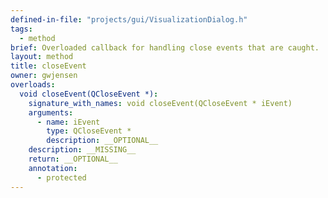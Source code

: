 ```yaml
---
defined-in-file: "projects/gui/VisualizationDialog.h"
tags:
  - method
brief: Overloaded callback for handling close events that are caught.
layout: method
title: closeEvent
owner: gwjensen
overloads:
  void closeEvent(QCloseEvent *):
    signature_with_names: void closeEvent(QCloseEvent * iEvent)
    arguments:
      - name: iEvent
        type: QCloseEvent *
        description: __OPTIONAL__
    description: __MISSING__
    return: __OPTIONAL__
    annotation:
      - protected
---
```


